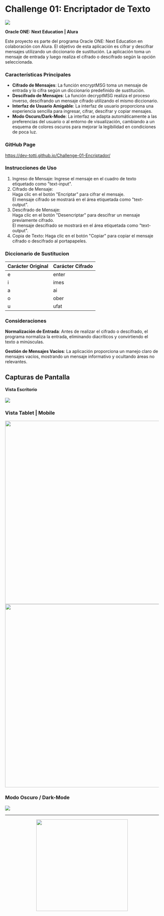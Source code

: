 # Challenge 01: Encriptador de Texto

<img src="https://github.com/Dev-Totti/Challenge-01-Encriptador/assets/92545913/b7399ddb-55d3-40fc-b38e-6f324e5d721a">

**Oracle ONE: Next Education | Alura**

Este proyecto es parte del programa Oracle ONE: Next Education en colaboración con Alura. El objetivo de esta aplicación es cifrar y descifrar mensajes utilizando un diccionario de sustitución. La aplicación toma un mensaje de entrada y luego realiza el cifrado o descifrado según la opción seleccionada.

### Características Principales
* **Cifrado de Mensajes**: La función encryptMSG toma un mensaje de entrada y lo cifra según un diccionario predefinido de sustitución.
* **Descifrado de Mensajes**: La función decryptMSG realiza el proceso inverso, descifrando un mensaje cifrado utilizando el mismo diccionario.
* **Interfaz de Usuario Amigable**: La interfaz de usuario proporciona una experiencia sencilla para ingresar, cifrar, descifrar y copiar mensajes.
* **Modo Oscuro/Dark-Mode**: La interfaz se adapta automáticamente a las preferencias del usuario o al entorno de visualización, cambiando a un esquema de colores oscuros para mejorar la legibilidad en condiciones de poca luz.

### GitHub Page
https://dev-totti.github.io/Challenge-01-Encriptador/

### Instrucciones de Uso
1. Ingreso de Mensaje: Ingrese el mensaje en el cuadro de texto etiquetado como "text-input".
2. Cifrado de Mensaje:  
Haga clic en el botón "Encriptar" para cifrar el mensaje.  
El mensaje cifrado se mostrará en el área etiquetada como "text-output".
3. Descifrado de Mensaje:  
Haga clic en el botón "Desencriptar" para descifrar un mensaje previamente cifrado.  
El mensaje descifrado se mostrará en el área etiquetada como "text-output".
4. Copia de Texto: Haga clic en el botón "Copiar" para copiar el mensaje cifrado o descifrado al portapapeles.

### Diccionario de Sustitucion
|Carácter Original|Carácter Cifrado|
|---|---|
|e|enter|
|i|imes|
|a|ai|
|o|ober|
|u|ufat|

### Consideraciones
**Normalización de Entrada**: Antes de realizar el cifrado o descifrado, el programa normaliza la entrada, eliminando diacríticos y convirtiendo el texto a minúsculas.

**Gestión de Mensajes Vacíos**: La aplicación proporciona un manejo claro de mensajes vacíos, mostrando un mensaje informativo y ocultando áreas no relevantes.

## Capturas de Pantalla
#### Vista Escritorio
<img src="https://github.com/Dev-Totti/Challenge-01-Encriptador/assets/92545913/b31b9741-93bc-41e2-b113-b0d96fca66f1">

### Vista Tablet | Mobile
<img src="https://github.com/Dev-Totti/Challenge-01-Encriptador/assets/92545913/d0bbaa41-30f0-4206-9280-b374e6ba011c" height="600px">
<img src="https://github.com/Dev-Totti/Challenge-01-Encriptador/assets/92545913/2824c4a5-790e-403a-9a0b-8eec6afa3ba4" height="600px">

### Modo Oscuro / Dark-Mode
<img src="https://github.com/Dev-Totti/Challenge-01-Encriptador/assets/92545913/f8029c65-1b4d-4c48-83f8-04dd0d16c080">

---
<p align="center">
  <img src="https://github.com/Dev-Totti/OracleONE-Challenge-Encriptador/assets/92545913/313bbac8-302f-494b-a8e0-1afa1798eeea" width="300px">
</p>

